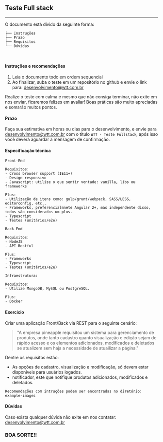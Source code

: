 ## Teste Full stack
---
O documento está divido da seguinte forma:

```
├── Instruções
├── Prazo
├── Requisitos
└── Dúvidas
```

<br>

#### Instruções e recomendações

1. Leia o documento todo em ordem sequencial
2. Ao finalizar, suba o teste em um repositório no github e envie o link para: desenvolvimento@wtt.com.br

Realize o teste com calma e mesmo que não consiga terminar, não exite em nos enviar, ficaremos felizes em avaliar!
Boas práticas são muito apreciadas e somarão muitos pontos.

#### Prazo
Faça sua estimativa em horas ou dias para o desenvolvimento, e envie para desenvolvimento@wtt.com.br com o título `WTT - Teste Fullstack`, após isso você deverá aguardar a mensagem de confirmação.

#### Especificação técnica

```
Front-End

Requisitos:
- Cross browser support (IE11+)
- Design responsivo
- Javascript: utilize o que sentir vontade: vanilla, libs ou frameworks

Plus:
- Utilização de itens como: gulp/grunt/webpack, SASS/LESS, editorconfig, etc..
- Frameworks, preferencialmnete Angular 2+, mas independente disso, todos são considerados um plus.
- Typescript
- Testes (unitários/e2e)
```

```
Back-End

Requisitos:
- NodeJS
- API Restful

Plus:
- Frameworks
- Typescript
- Testes (unitários/e2e)
```

```
Infraestrutura:

Requisitos:
- Utilize MongoDB, MySQL ou PostgreSQL.

Plus:
- Docker
```

#### Exercicio

Criar uma aplicação Front/Back via REST para o seguinte cenário:

> "A empresa pineapple requisitou um sistema para gerenciamento de produtos, onde tanto cadastro quanto visualização e edição sejam de rápido acesso e os elementos adicionados, modificados e deletados se atualizem sem haja a necessidade de atuailizar a página."

Dentre os requisitos estão:
- As opções de cadastro, visualização e modificação, só devem estar disponíveis para usuários logados.
- notificador, este que notifique produtos adicionados, modificados e deletados.

`Recomendações com intruções podem ser encontradas no diretório:
example-images`

#### Dúvidas
Caso exista qualquer dúvida não exite em nos contatar: desenvolvimento@wtt.com.br

### BOA SORTE!!
